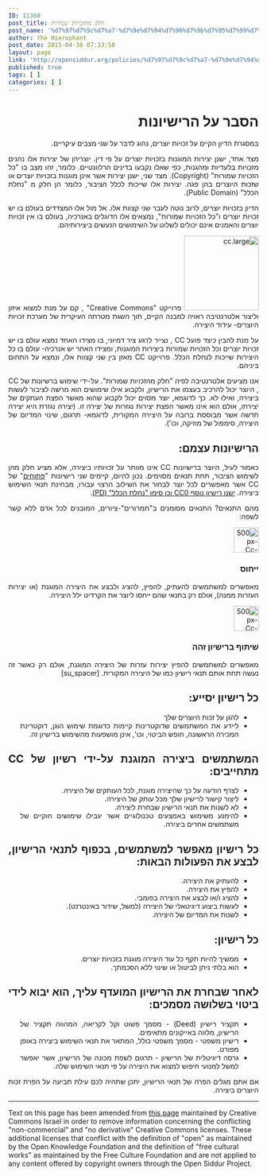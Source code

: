 ```yaml
---
ID: 11360
post_title: חלק מהזכויות שמורות
post_name: '%d7%97%d7%9c%d7%a7-%d7%9e%d7%94%d7%96%d7%9b%d7%95%d7%99%d7%95%d7%aa-%d7%a9%d7%9e%d7%95%d7%a8%d7%95%d7%aa'
author: the Hierophant
post_date: 2015-04-30 07:33:50
layout: page
link: 'http://opensiddur.org/policies/%d7%97%d7%9c%d7%a7-%d7%9e%d7%94%d7%96%d7%9b%d7%95%d7%99%d7%95%d7%aa-%d7%a9%d7%9e%d7%95%d7%a8%d7%95%d7%aa/'
published: true
tags: [ ]
categories: [ ]
---
```

<div dir="rtl" style="text-align: justify;">

<h1>הסבר על הרישיונות</h1>
במסגרת הדיון הקיים על זכויות יוצרים, נהוג לדבר על שני מצבים עיקריים.

מצד אחד, ישנן יצירות המוגנות בזכויות יוצרים על פי דין. יוצריהן של יצירות אלו נהנים מזכויות בלעדיות ומהגנות, כפי שאלו נקבעו בדינים הרלוונטיים. כלומר, זהו מצב בו "כל הזכויות שמורות" (Copyright). מצד שני, ישנן יצירות אשר אינן מוגנות בזכויות יוצרים או שזכות היוצרים בהן פגה. יצירות אלו שייכות לכלל הציבור, כלומר הן חלק מ "נחלת הכלל" (Public Domain).

הדיון בזכויות יוצרים, לרוב נוטה לעבר שני קצוות אלו. אל מול אלו המצדדים בעולם בו יש זכויות יוצרים ו"כל הזכויות שמורות", נמצאים אלו הדוגלים באנרכיה, בעולם בו אין זכויות יוצרים והאמנים אינם יכולים לשלוט על השימושים הנעשים ביצירותיהם.

<img src="http://opensiddur.org/wp-content/uploads/2015/04/cc.large_-150x150.png" alt="cc.large" width="150" height="150" class="alignleft size-thumbnail wp-image-11366" />
פרוייקט "Creative Commons" , קם על מנת למצוא איזון וליצור אלטרנטיבה ראויה למבנה הקיים, תוך השגת מטרתה העיקרית של מערכת זכויות היוצרים- עידוד היצירה.

על מנת להבין כיצד פועל CC , נצייר לרגע ציר דמיוני, בו מצידו האחד נמצא עולם בו יש זכויות יוצרים וכל הזכויות שמורות ביצירות המוגנות, ומצידו האחר יש אנרכיה- עולם בו כל היצירות שייכות לנחלת הכלל. פרוייקט CC מאזן בין שני קצוות אלו, ונמצא על התחום ביניהם.

אנו מציעים אלטרנטיבה לפיה "חלק מהזכויות שמורות". על-ידי שימוש ברשיונות של CC , היוצר יכול להרכיב בעצמו את הרישיון, ולקבוע אילו שימושים הוא מרשה לציבור לעשות ביצירה, ואילו לא. כך לדוגמא, יוצר מסוים יכול לקבוע שהוא מאשר הפצת העתקים של יצירתו, אולם הוא אינו מאשר הפצת יצירות נגזרות של יצירה זו. (יצירה נגזרת היא יצירה חדשה אשר מבוססת ברובה על היצירה המקורית, לדוגמא- תרגום, שינוי המדיום של היצירה, סימפול של מוזיקה, וכו').

<h2 >הרישיונות עצמם:</h2>
כאמור לעיל, היוצר ברישיונות CC אינו מוותר על זכויותיו ביצירה, אלא מציע חלק מהן לשימוש הציבור, תחת תנאים מסוימים. נכון להיום, קיימים שני רישיונות "<a href="http://opendefinition.org/">פתוחים</a>" של CC אשר מאפשרים לכל יוצר לבחור את השילוב הרצוי עבורו, מבחינת תנאי השימוש ביצירה. <a href="http://creativecommons.org/publicdomain/zero/1.0/">ישנו רישיון נוסף CC0 וכן סימן "נחלת הכלל" (PD)</a>.

מהם התנאים? התנאים מסומנים ב"תמרורים"-ציורים, המובנים לכל אדם ללא קשר לשפה:

<img class="alignright size-thumbnail wp-image-11361" src="http://opensiddur.org/wp-content/uploads/2015/04/500px-Cc-by_new_white.svg-150x150.png" alt="500px-Cc-by_new_white.svg" width="50" height="50" /><h3>ייחוס</h3>
מאפשרים למשתמשים להעתיק, להפיץ, להציג ולבצע את היצירה המוגנת (או יצירות העזרות ממנה), אולם רק בתנאי שהם ייחסו ליוצר את הקרדיט ילל היצירה.

<img class="alignright size-thumbnail wp-image-11362" src="http://opensiddur.org/wp-content/uploads/2015/04/500px-Cc-sa_white.svg-150x150.png" alt="500px-Cc-sa_white.svg" width="50" height="50" /><h3>שיתוף ברישיון זהה</h3>
מאפשרים למשתמשים להפיץ יצירות עזרות של היצירה המוגנת, אולם רק כאשר זה נעשה תחת אותם תנאי רישיון כמו של היצירה המקורית.
[su_spacer]


<h2>כל רישיון יסייע:</h2>
<ul style="text-align: justify;">
	<li dir="rtl">להגן על זכות היוצרים שלך</li>
	<li dir="rtl">ליידע את המשתמשים שדוקטרינות קיימות כדוגמת שימוש הוגן, דוקטרינת המכירה הראשונה, חופש הביטוי, וכו', אינן מושפעות מהשימוש ברישיון זה.</li>
</ul>

<h2>המשתמשים ביצירה המוגנת על-ידי רשיון של CC מתחייבים:</h2>
<ul style="text-align: justify;">
	<li dir="rtl">לצרף הודעה על כך שהיצירה מוגנת, לכל העותקים של היצירה.</li>
	<li dir="rtl">ליצור קישור לרישיון שלך מכל עותק של היצירה.</li>
	<li dir="rtl">לא לשנות את תנאי הרישיון שבחרת ליצירה.</li>
	<li dir="rtl">להימנע משימוש באמצעים טכנולוגיים אשר יגבילו שימושים חוקיים של משתמשים אחרים ביצירה.</li>
</ul>

<h2>כל רישיון מאפשר למשתמשים, בכפוף לתנאי הרישיון, לבצע את הפעולות הבאות:</h2>
<ul style="text-align: justify;">
	<li dir="rtl">להעתיק את היצירה.</li>
	<li dir="rtl">להפיץ את היצירה.</li>
	<li dir="rtl">להציג ו/או לבצע את היצירה בפומבי.</li>
	<li dir="rtl">לעשות ביצוע דיגיטאלי של היצירה (למשל, שידור באינטרנט).</li>
	<li dir="rtl">לשנות את המדיום של היצירה.</li>
</ul>

<h2>כל רישיון:</h2>
<ul>
	<li dir="rtl">ממשיך להיות תקף כל עוד היצירה מוגנת בזכויות יוצרים.</li>
	<li dir="rtl">הוא בלתי ניתן לביטול או שינוי ללא הסכמתך.</li>
</ul>

<h2>לאחר שבחרת את הרישיון המועדף עליך, הוא יבוא לידי ביטוי בשלושה מסמכים:</h2>
<ul>
	<li dir="rtl">תקציר רישיון (Deed) - מסמך פשוט וקל לקריאה, המהווה תקציר של הרישיון, מלווה באייקונים מתאימים.</li>
	<li dir="rtl">רישיון משפטי - מסמך משפטי כולל, המתאר את תנאי השימוש ביצירה באופן מפורט.</li>
	<li dir="rtl">גרסה דיגיטלית של הרישיון - תרגום לשפת מכונה של הרישיון, אשר יאפשר למשל למנועי חיפוש למצוא את היצירה על פי תנאי השימוש שלה.</li>
</ul>

אם אתם מגלים הפרה של תנאי הרישיון, יתכן שתהיה לכם עילת תביעה על הפרת זכות היוצרים ביצירה. 
</div>

<hr />
Text on this page has been amended from <a href="http://creativecommons.org.il/index.php?option=com_content&view=article&id=5&Itemid=140">this page</a> maintained by Creative Commons Israel in order to remove information concerning the conflicting "non-commercial" and "no derivative" Creative Commons licenses. These additional licenses that conflict with the definition of "open" as maintained by the Open Knowledge Foundation and the definition of "free cultural works" as maintained by the Free Culture Foundation and are not applied to any content offered by copyright owners through the Open Siddur Project.